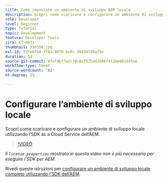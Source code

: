 ```yaml
---
title: Come impostare un ambiente di sviluppo AEM locale
description: Scopri come scaricare e configurare un ambiente di sviluppo locale utilizzando l’SDK as a Cloud Service dell’AEM.
role: Developer
level: Beginner
type: Tutorial
topic: Development
feature: Developer Tools
jira: KT-6933
thumbnail: 330558.jpg
exl-id: 73fe8fb8-ff8a-4070-bc0c-384387d0a25e
duration: 14
source-git-commit: 9fef4b77a2c70c8cf525d42686f4120e481945ee
workflow-type: tm+mt
source-wordcount: '82'
ht-degree: 1%

---
```


# Configurare l’ambiente di sviluppo locale

Scopri come scaricare e configurare un ambiente di sviluppo locale utilizzando l’SDK as a Cloud Service dell’AEM.

>[!VIDEO](https://video.tv.adobe.com/v/330558?quality=12&learn=on)

_Il `license.properties` mostrato in questo video non è più necessario per eseguire l’SDK per AEM._

Rivedi queste istruzioni per [configurare un ambiente di sviluppo locale completo utilizzando l’SDK dell’AEM](https://experienceleague.adobe.com/docs/experience-manager-learn/cloud-service/local-development-environment-set-up/overview.html?lang=it).

